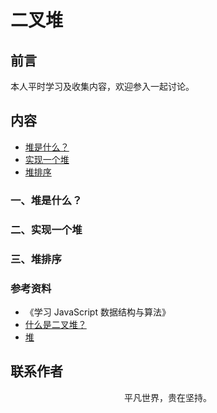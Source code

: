 # 二叉堆

## 前言

本人平时学习及收集内容，欢迎参入一起讨论。

## 内容

- [堆是什么？](#一、堆是什么？)
- [实现一个堆](#二、实现一个堆)
- [堆排序](#三、堆排序)

### 一、堆是什么？

### 二、实现一个堆

### 三、堆排序

### 参考资料

- 《学习 JavaScript 数据结构与算法》
- [什么是二叉堆？](https://mp.weixin.qq.com/s/En9p_zPRWpEFVZvbwdaJAA)
- [堆](http://www.conardli.top/docs/dataStructure/%E5%A0%86/%E5%A0%86.html)

## 联系作者

<div align="center">
    <p>
        平凡世界，贵在坚持。
    </p>
    <img :src="$withBase('/about/contact.png')" />
</div>
